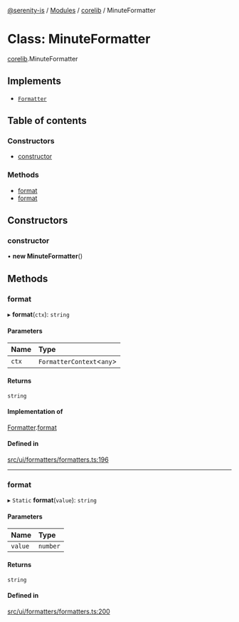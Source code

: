 [@serenity-is](../README.md) / [Modules](../modules.md) / [corelib](../modules/corelib.md) / MinuteFormatter

# Class: MinuteFormatter

[corelib](../modules/corelib.md).MinuteFormatter

## Implements

- [`Formatter`](../interfaces/slick.Formatter.md)

## Table of contents

### Constructors

- [constructor](corelib.MinuteFormatter.md#constructor)

### Methods

- [format](corelib.MinuteFormatter.md#format)
- [format](corelib.MinuteFormatter.md#format-1)

## Constructors

### constructor

• **new MinuteFormatter**()

## Methods

### format

▸ **format**(`ctx`): `string`

#### Parameters

| Name | Type |
| :------ | :------ |
| `ctx` | `FormatterContext`<`any`\> |

#### Returns

`string`

#### Implementation of

[Formatter](../interfaces/slick.Formatter.md).[format](../interfaces/slick.Formatter.md#format)

#### Defined in

[src/ui/formatters/formatters.ts:196](https://github.com/serenity-is/serenity/blob/master/packages/corelib/src/ui/formatters/formatters.ts#L196)

___

### format

▸ `Static` **format**(`value`): `string`

#### Parameters

| Name | Type |
| :------ | :------ |
| `value` | `number` |

#### Returns

`string`

#### Defined in

[src/ui/formatters/formatters.ts:200](https://github.com/serenity-is/serenity/blob/master/packages/corelib/src/ui/formatters/formatters.ts#L200)
